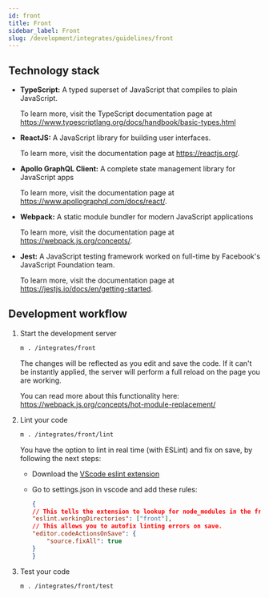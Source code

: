 ```yaml
---
id: front
title: Front
sidebar_label: Front
slug: /development/integrates/guidelines/front
---
```


## Technology stack

- **TypeScript:**
    A typed superset of JavaScript
    that compiles to plain JavaScript.

    To learn more,
    visit the TypeScript documentation page at
    https://www.typescriptlang.org/docs/handbook/basic-types.html

- **ReactJS:**
    A JavaScript library
    for building user interfaces.

    To learn more,
    visit the documentation page at
    https://reactjs.org/.

- **Apollo GraphQL Client:**
    A complete state management library
    for JavaScript apps

    To learn more,
    visit the documentation page at
    https://www.apollographql.com/docs/react/.

- **Webpack:**
    A static module bundler
    for modern JavaScript applications

    To learn more,
    visit the documentation page at
    https://webpack.js.org/concepts/.

- **Jest:**
    A JavaScript testing framework
    worked on full-time
    by Facebook's JavaScript Foundation team.

    To learn more,
    visit the documentation page at
    https://jestjs.io/docs/en/getting-started.

## Development workflow

1. Start the development server

    ```bash
    m . /integrates/front
    ```

    The changes will be reflected
    as you edit and save the code.
    If it can't be instantly applied,
    the server will perform a full reload
    on the page you are working.

    You can read more
    about this functionality here:
    https://webpack.js.org/concepts/hot-module-replacement/

1. Lint your code

    ```bash
    m . /integrates/front/lint
    ```

    You have the option
    to lint in real time (with ESLint)
    and fix on save,
    by following the next steps:

    - Download the
        [VScode eslint extension](https://marketplace.visualstudio.com/items?itemName=dbaeumer.vscode-eslint)
    - Go to settings.json in vscode
        and add these rules:

        ```json
        {
        // This tells the extension to lookup for node_modules in the front directory.
        "eslint.workingDirectories": ["front"],
        // This allows you to autofix linting errors on save.
        "editor.codeActionsOnSave": {
            "source.fixAll": true
        }
        }
        ```

1. Test your code

    ```bash
    m . /integrates/front/test
    ```
